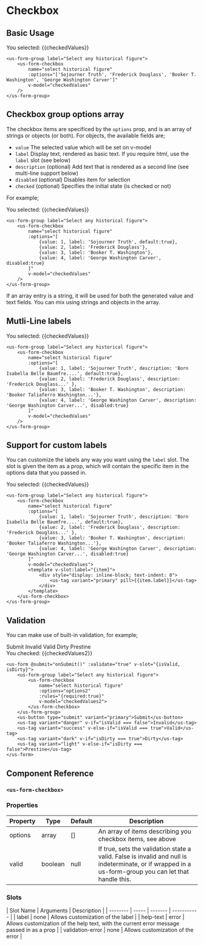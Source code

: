 # Checkbox

## Basic Usage 

<div class="mt-3 mb-3">
    <us-form-group label="Select any historical figure">
        <us-form-checkbox
            name="select historical figure"
            :options="['Sojourner Truth', 'Frederick Douglass', 'Booker T. Washington', 'George Washington Carver']"
            v-model="checkedValues"
        />
    </us-form-group>
    <div class="mt-2">You selected: {{checkedValues}}</div>
</div>

```vue
<us-form-group label="Select any historical figure">
    <us-form-checkbox
        name="select historical figure"
        :options="['Sojourner Truth', 'Frederick Douglass', 'Booker T. Washington', 'George Washington Carver']"
        v-model="checkedValues"
    />
</us-form-group>
```

## Checkbox group options array

The checkbox items are specificed by the `options` prop, and is an array of strings or objects (or both). For objects, the available fields are;

* `value` The selected value which will be set on v-model
* `label` Display text, rendered as basic text. If you require html, use the `label` slot (see below)
* `description` (optional) Add text that is rendered as a second line (see multi-line support below)
* `disabled` (optional) Disables item for selection
* `checked` (optional) Specifies the initial state (is checked or not)

For example;

<div class="mt-3 mb-3">
    <us-form-group label="Select any historical figure">
        <us-form-checkbox
            name="select historical figure"
            :options="options"
            v-model="checkedValues"
        />
    </us-form-group>
    <div class="mt-2">You selected: {{checkedValues}}</div>
</div>

```vue
<us-form-group label="Select any historical figure">
    <us-form-checkbox
        name="select historical figure"
        :options="[
            {value: 1, label: 'Sojourner Truth', default:true},
            {value: 2, label: 'Frederick Douglass'},
            {value: 3, label: 'Booker T. Washington'},
            {value: 4, label: 'George Washington Carver', disabled:true}
        ]"
        v-model="checkedValues"
    />
</us-form-group>
```

If an array entry is a string, it will be used for both the generated value and text fields. You can mix using strings and objects in the array.

## Mutli-Line labels

<div class="mt-3 mb-3">
    <div>You selected: {{checkedValues}}</div>
    <us-form-group label="Select any historical figure">
        <us-form-checkbox
            name="select historical figure"
            :options="options2"
            v-model="checkedValues"
        />
    </us-form-group>
</div>


```vue
<us-form-group label="Select any historical figure">
    <us-form-checkbox
        name="select historical figure"
        :options="[
            {value: 1, label: 'Sojourner Truth', description: 'Born Isabella Belle Baumfre....', default:true},
            {value: 2, label: 'Frederick Douglass', description: 'Frederick Douglass...' },
            {value: 3, label: 'Booker T. Washington', description: 'Booker Taliaferro Washington...'},
            {value: 4, label: 'George Washington Carver', description: 'George Washington Carver...', disabled:true}
        ]"
        v-model="checkedValues"
    />
</us-form-group>
```

## Support for custom labels

You can customize the labels any way you want using the `label` slot. The slot is given the item as a prop, 
which will contain the specific item in the options data that you passed in.

<div class="mt-3 mb-3">
    <div>You selected: {{checkedValues}}</div>
    <us-form-group label="Select any historical figure">
        <us-form-checkbox
            name="select historical figure"
            :options="options2"
            v-model="checkedValues">
            <template v-slot:label="{item}">
                <div style="display: inline-block; text-indent: 0">
                    <us-tag variant="primary" pill>{{item.label}}</us-tag> 
                </div>
            </template>
        </us-form-checkbox>
    </us-form-group>
</div>

```vue
<us-form-group label="Select any historical figure">
    <us-form-checkbox
        name="select historical figure"
        :options="[
            {value: 1, label: 'Sojourner Truth', description: 'Born Isabella Belle Baumfre....', default:true},
            {value: 2, label: 'Frederick Douglass', description: 'Frederick Douglass...' },
            {value: 3, label: 'Booker T. Washington', description: 'Booker Taliaferro Washington...'},
            {value: 4, label: 'George Washington Carver', description: 'George Washington Carver...', disabled:true}
        ]"
        v-model="checkedValues">
        <template v-slot:label="{item}">
            <div style="display: inline-block; text-indent: 0">
                <us-tag variant="primary" pill>{{item.label}}</us-tag> 
            </div>
        </template>
    </us-form-checkbox>
</us-form-group>
```

## Validation

You can make use of built-in validation, for example;

<div class="mt-3 mb-3">
    <us-form @submit="onSubmit()" :validate="true" v-slot="{isValid, isDirty}">
        <us-form-group label="Select any historical figure">
            <us-form-checkbox
                name="select historical figure"
                :options="options2"
                :rules="{required:true}"
                v-model="checkedValues2">
            </us-form-checkbox>
        </us-form-group>
        <us-button type="submit" variant="primary">Submit</us-button>
        <us-tag variant="danger" v-if="isValid === false">Invalid</us-tag>
        <us-tag variant="success" v-else-if="isValid === true">Valid</us-tag>
        <us-tag variant="dark" v-if="isDirty === true">Dirty</us-tag>
        <us-tag variant="light" v-else-if="isDirty === false">Prestine</us-tag>
    </us-form>
    <div class="mt-2">You checked: {{checkedValues2}}</div>
</div>

```vue
<us-form @submit="onSubmit()" :validate="true" v-slot="{isValid, isDirty}">
    <us-form-group label="Select any historical figure">
        <us-form-checkbox
            name="select historical figure"
            :options="options2"
            :rules="{required:true}"
            v-model="checkedValues2">
        </us-form-checkbox>
    </us-form-group>
    <us-button type="submit" variant="primary">Submit</us-button>
    <us-tag variant="danger" v-if="isValid === false">Invalid</us-tag>
    <us-tag variant="success" v-else-if="isValid === true">Valid</us-tag>
    <us-tag variant="dark" v-if="isDirty === true">Dirty</us-tag>
    <us-tag variant="light" v-else-if="isDirty === false">Prestine</us-tag>
</us-form>
```

## Component Reference

### `<us-form-checkbox>`

### Properties 

| Property | Type    | Default | Description |
| -------- | ------- | ------- | ----------- | 
| options  | array   | []      | An array of items describing you checkbox items, see above |
| valid    | boolean | null   | If true, sets the validation state a valid. False is invalid and null is indeterminate, or if wrapped in a us-form-group you can let that handle this. |

### Slots 

| Slot Name | Arguments | Description |
| -------- | ----- | ------- | ----------- | 
| label  | none | Allows customization of the label |
| help-text  | error | Allows customization of the help text, with the current error message passed in as a prop |
| validation-error  | none | Allows customization of the error |


<script>
export default {
    data() {
        return {
            checkedValues: null,
            checkedValues2: null,
            options: [
                {value: 'sojourner-truth', label: 'Sojourner Truth', default:true},
                {value: 'frederick-douglass', label: 'Frederick Douglass'},
                {value: 'booker-washington', label: 'Booker T. Washington'},
                {value: 'george-washington-carver', label: 'George Washington Carver', disabled:true}
            ],
            options2: [
                {   
                    value: 'sojourner-truth', 
                    label: 'Sojourner Truth', 
                    description: 'Born Isabella "Belle" Baumfree; c. 1797 – November 26, 1883) was an American abolitionist and women\'s rights activist', 
                    default:true
                },
                {
                    value: 'frederick-douglass', 
                    label: 'Frederick Douglass', 
                    description: 'Frederick Douglass (born Frederick Augustus Washington Bailey; c. February 1818 – February 20, 1895) was an American social reformer, abolitionist, orator, writer, and statesman'},
                {
                    value: 'booker-washington', 
                    label: 'Booker T. Washington', 
                    description: 'Booker Taliaferro Washington (April 18, 1856 – November 14, 1915) was an American educator, author, orator, and adviser to multiple presidents of the United States'},
                {
                    value: 'george-washington-carver', 
                    label: 'George Washington Carver', 
                    description: 'George Washington Carver (1860s – January 5, 1943) was an American agricultural scientist and inventor who promoted alternative crops to cotton and methods to prevent soil depletion.', 
                    disabled:true}
            ]              
        }
    },
    methods: {
        onSubmit(){

        }
    } 
}
</script>
